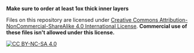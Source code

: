 **Make sure to order at least 1ox thick inner layers**

Files on this repository are licensed under [Creative Commons Attribution-NonCommercial-ShareAlike 4.0 International License][cc-by-nc-sa]. **Commercial use of these files isn't allowed under this license.**

[![CC BY-NC-SA 4.0][cc-by-nc-sa-image]][cc-by-nc-sa]

[cc-by-nc-sa]: http://creativecommons.org/licenses/by-nc-sa/4.0/
[cc-by-nc-sa-image]: https://licensebuttons.net/l/by-nc-sa/4.0/88x31.png
[cc-by-nc-sa-shield]: https://img.shields.io/badge/License-CC%20BY--NC--SA%204.0-lightgrey.svg